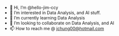 - 👋 Hi, I’m @hello-jim-ccy
- 👀 I’m interested in Data Analysis, and AI stuff.
- 🌱 I’m currently learning Data Analysis
- 💞️ I’m looking to collaborate on Data Analysis, and AI
- 📫 How to reach me @ jchung00@hotmail.com

<!---
hello-jim-ccy/hello-jim-ccy is a ✨ special ✨ repository because its `README.md` (this file) appears on your GitHub profile.
You can click the Preview link to take a look at your changes.
--->
